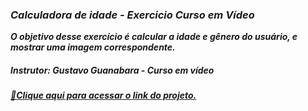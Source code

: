 ### <i>Calculadora de idade - Exercicio Curso em Vídeo

<i><b>O objetivo desse exercício é calcular a idade e gênero do usuário, e mostrar uma imagem correspondente.

##### Instrutor: Gustavo Guanabara - Curso em vídeo

<a href="https://idade-mauve.vercel.app/">🔗Clique aqui para acessar o link do projeto.<a>
